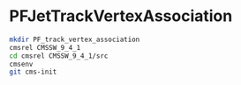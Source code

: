 # PFJetTrackVertexAssociation

```bash
mkdir PF_track_vertex_association
cmsrel CMSSW_9_4_1
cd cmsrel CMSSW_9_4_1/src
cmsenv
git cms-init
```
